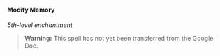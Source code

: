 #### Modify Memory
<!-- markdownlint-disable-next-line no-emphasis-as-heading -->
_5th-level enchantment_

> **Warning:**
> This spell has not yet been transferred from the Google Doc.
